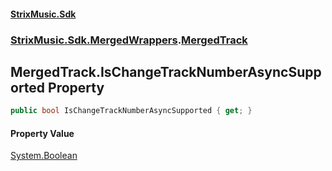 #### [StrixMusic.Sdk](./index.md 'index')
### [StrixMusic.Sdk.MergedWrappers](./StrixMusic-Sdk-MergedWrappers.md 'StrixMusic.Sdk.MergedWrappers').[MergedTrack](./StrixMusic-Sdk-MergedWrappers-MergedTrack.md 'StrixMusic.Sdk.MergedWrappers.MergedTrack')
## MergedTrack.IsChangeTrackNumberAsyncSupported Property
```csharp
public bool IsChangeTrackNumberAsyncSupported { get; }
```
#### Property Value
[System.Boolean](https://docs.microsoft.com/en-us/dotnet/api/System.Boolean 'System.Boolean')  
